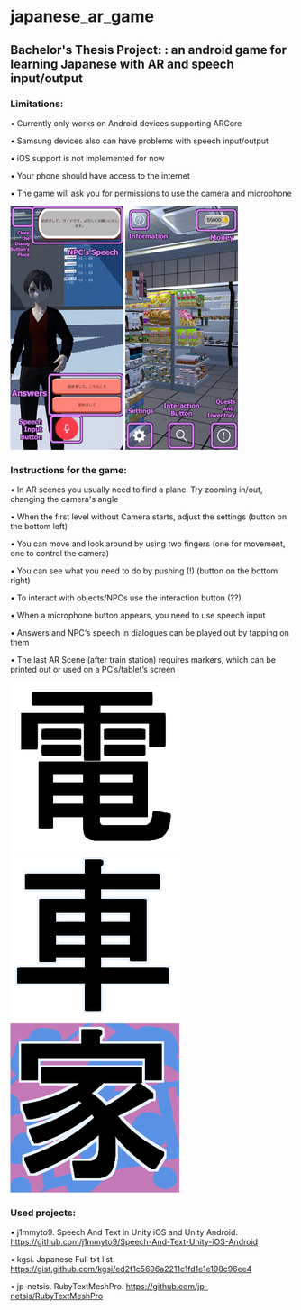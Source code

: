 ﻿# japanese_ar_game

## Bachelor's Thesis Project: : an android game for learning Japanese with AR and speech input/output

### Limitations: 
• Currently only works on Android devices supporting ARCore

• Samsung devices also can have problems with speech input/output

• iOS support is not implemented for now

• Your phone should have access to the internet

• The game will ask you for permissions to use the camera and microphone


![UI Dialog](/readme_images/game_dialog_guide.jpg) ![Normal UI](/readme_images/game_shop2.jpg)

### Instructions for the game:
• In AR scenes you usually need to find a plane. Try zooming in/out, changing the camera's angle

• When the first level without Camera starts, adjust the settings (button on the bottom left)

• You can move and look around by using two fingers (one for movement, one to control the camera)

• You can see what you need to do by pushing (!) (button on the bottom right)

• To interact with objects/NPCs use the interaction button (??)

• When a microphone button appears, you need to use speech input

• Answers and NPC‘s speech in dialogues can be played out by tapping on them

• The last AR Scene (after train station) requires markers, which can be printed out or used on a PC’s/tablet’s screen

![Marker 1](/readme_images/Tracker1.png) ![Marker 2](/readme_images/Tracker2.png)![Marker 3](/readme_images/Tracker3.png)


### Used projects:
• j1mmyto9. Speech And Text in Unity iOS and Unity Android. https://github.com/j1mmyto9/Speech-And-Text-Unity-iOS-Android

• kgsi. Japanese Full txt list. https://gist.github.com/kgsi/ed2f1c5696a2211c1fd1e1e198c96ee4

• jp-netsis. RubyTextMeshPro. https://github.com/jp-netsis/RubyTextMeshPro


